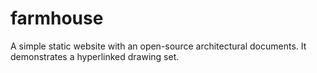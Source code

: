 # farmhouse
A simple static website with an open-source architectural documents. It demonstrates a hyperlinked drawing set.
